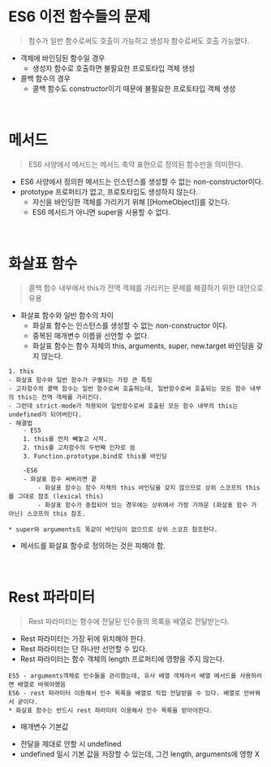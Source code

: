# ES6 이전 함수들의 문제

> 함수가 일반 함수로써도 호출이 가능하고 생성자 함수로써도 호출 가능했다.

- 객체에 바인딩된 함수일 경우
  - 생성자 함수로 호출하면 불필요한 프로토타입 객체 생성
- 콜백 함수의 경우
  - 콜백 함수도 constructor이기 때문에 불필요한 프로토타입 객체 생성

<br />

# 메서드

> ES6 사양에서 메서드는 메서드 축약 표현으로 정의된 함수만을 의미한다.

- ES6 사양에서 정의한 메서드는 인스턴스를 생성할 수 없는 non-constructor이다.
- prototype 프로퍼티가 없고, 프로토타입도 생성하지 않는다.
  - 자신을 바인딩한 객체를 가리키기 위해 [[HomeObject]]를 갖는다.
  - ES6 메서드가 아니면 super을 사용할 수 없다.

<br />

# 화살표 함수

> 콜백 함수 내부에서 this가 전역 객체를 가리키는 문제를 해결하기 위한 대안으로 유용

- 화살표 함수와 일반 함수의 차이
  - 화살표 함수는 인스턴스를 생성할 수 없는 non-constructor 이다.
  - 중복된 매개변수 이름을 선언할 수 없다.
  - 화살표 함수는 함수 자체의 this, arguments, super, new.target 바인딩을 갖지 않는다.

```
1. this
- 화살표 함수와 일반 함수가 구별되는 가장 큰 특징
- 고차함수의 콜백 함수는 일반 함수로써 호출하는데, 일반함수로써 호출되는 모든 함수 내부의 this는 전역 객체를 가리킨다.
- 그런데 strict-mode가 적용되어 일반함수로써 호출된 모든 함수 내부의 this는 undefined가 되어버린다.
- 해결법
    - ES5
    1. this를 먼저 빼놓고 시작.
    2. this를 고차함수의 두번째 인자로 씀
    3. Function.prototype.bind로 this를 바인딩

    -ES6
    - 화살표 함수 써버리면 끝
        - 화살표 함수는 함수 자체의 this 바인딩을 갖지 않으므로 상위 스코프의 this를 그대로 참조 (lexical this)
        - 화살표 함수가 중첩되어 있는 경우에는 상위에서 가장 가까운 (화살표 함수 가 아닌) 스코프의 this 참조.

* super와 arguments도 똑같이 바인딩이 없으므로 상위 스코프 참조한다.
```

- 메서드를 화살표 함수로 정의하는 것은 피해야 함.

<br />

# Rest 파라미터

> Rest 파라미터는 함수에 전달된 인수들의 목록을 배열로 전달받는다.

- Rest 파라미터는 가장 뒤에 위치해야 한다.
- Rest 파라미터는 단 하나만 선언할 수 있다.
- Rest 파라미터는 함수 객체의 length 프로퍼티에 영향을 주지 않는다.

```
ES5 - arguments객체로 인수들을 관리했는데, 유사 배열 객체라서 배열 메서드를 사용하러면 배열로 바꿔야했음
ES6 - rest 파라미터 이용해서 인수 목록을 배열로 직접 전달받을 수 있다. 배열로 안바꿔서 굳이다.
* 화살표 함수는 반드시 rest 파라미터 이용해서 인수 목록을 받아야한다.
```

- 매개변수 기본값

* 전달을 제대로 안할 시 undefined
* undefined 일시 기본 값을 저장할 수 있는데, 그건 length, arguments에 영향 X
